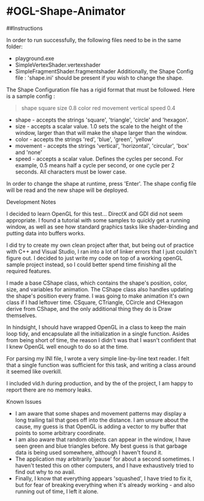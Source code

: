 #OGL-Shape-Animator
==================
##Instructions

In order to run successfully, the following files need to be in the same folder:
* playground.exe
* SimpleVertexShader.vertexshader
* SimpleFragmentShader.fragmentshader
Additionally, the Shape Config file : 'shape.ini' should be present if you wish to change the shape.

The Shape Configuration file has a rigid format that must be followed. Here is a sample config :

>shape square
>size 0.8
>color red
>movement vertical
>speed 0.4

* shape - accepts the strings 'square', 'triangle', 'circle' and 'hexagon'.
* size - accepts a scalar value. 1.0 sets the scale to the height of the window, larger than that will make the shape larger than the window.
* color - accepts the strings 'red', 'blue', 'green', 'yellow'
* movement - accepts the strings 'vertical', 'horizontal', 'circular', 'box' and 'none'
* speed - accepts a scalar value. Defines the cycles per second. For example, 0.5 means half a cycle per second, or one cycle per 2 seconds.
All characters must be lower case.

In order to change the shape at runtime, press 'Enter'. The shape config file will be read and the new shape will be deployed.

Development Notes

I decided to learn OpenGL for this test... DirectX and GDI did not seem appropriate. I found a tutorial with some samples to quickly get a running window, as well as see how standard graphics tasks like shader-binding and putting data into buffers works. 

I did try to create my own clean project after that, but being out of practice with C++ and Visual Studio, I ran into a lot of linker errors that I just couldn't figure out. I decided to just write my code on top of a working openGL sample project instead, so I could better spend time finishing all the required features.

I made a base CShape class, which contains the shape's position, color, size, and variables for animation. The CShape class also handles updating the shape's position every frame. I was going to make animation it's own class if I had leftover time. CSquare, CTriangle, CCircle and CHexagon derive from CShape, and the only additional thing they do is Draw themselves.

In hindsight, I should have wrapped OpenGL in a class to keep the main loop tidy, and encapsulate all the initialization in a single function. Asides from being short of time, the reason I didn't was that I wasn't confident that I knew OpenGL well enough to do so at the time.

For parsing my INI file, I wrote a very simple line-by-line text reader. I felt that a single function was sufficient for this task, and writing a class around it seemed like overkill.

I included vld.h during production, and by the of the project, I am happy to report there are no memory leaks.

Known Issues
* I am aware that some shapes and movement patterns may display a long trailing tail that goes off into the distance. I am unsure about the cause, my guess is that OpenGL is adding a vector to my buffer that points to some arbitrary coordinate.
* I am also aware that random objects can appear in the window, I have seen green and blue triangles before. My best guess is that garbage data is being used somewhere, although I haven't found it.
* The application may arbitrarily 'pause' for about a second sometimes. I haven't tested this on other computers, and I have exhaustively tried to find out why to no avail.
* Finally, I know that everything appears 'squashed', I have tried to fix it, but for fear of breaking everything when it's already working - and also running out of time, I left it alone.